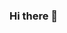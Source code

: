 ### Hi there 👋

<!--
**Ben-McKay/Ben-McKay** is a ✨ _special_ ✨ repository because its `README.md` (this file) appears on your GitHub profile.

Here are some ideas to get you started:

- 🔭 I’m currently working on differential geometry.
- 🌱 I’m currently learning algebraic geometry.
- 👯 I’m looking to collaborate on Cartan geometry.
- 💬 Ask me about Cartan geometries and exterior differential systems.
- 📫 How to reach me: b.mckay@ucc.ie
- 😄 Pronouns: he/him
- ⚡ Fun fact: ...
-->
